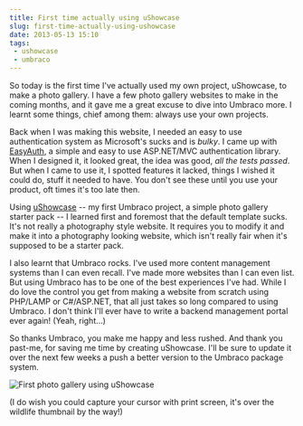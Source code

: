 ```yaml
---
title: First time actually using uShowcase
slug: first-time-actually-using-ushowcase
date: 2013-05-13 15:10
tags: 
 - ushowcase
 - umbraco
---
```

So today is the first time I've actually used my own project, uShowcase, to make a photo gallery. I have a few photo gallery websites to make in the coming months, and it gave me a great excuse to dive into Umbraco more. I learnt some things, chief among them: always use your own projects.

Back when I was making this website, I needed an easy to use authentication system as Microsoft's sucks and is *bulky*. I came up with [EasyAuth](http://www.adamkdean.co.uk/blog/tagged/34/easyauth), a simple and easy to use ASP.NET/MVC authentication library. When I designed it, it looked great, the idea was good, *all the tests passed*. But when I came to use it, I spotted features it lacked, things I wished it could do, stuff it needed to have. You don't see these until you use your product, oft times it's too late then.

Using [uShowcase](http://www.adamkdean.co.uk/blog/read/64/ushowcase-umbraco-photo-gallery) -- my first Umbraco project, a simple photo gallery starter pack -- I learned first and foremost that the default template sucks. It's not really a photography style website. It requires you to modify it and make it into a photography looking website, which isn't really fair when it's supposed to be a starter pack. 

I also learnt that Umbraco rocks. I've used more content management systems than I can even recall. I've made more websites than I can even list. But using Umbraco has to be one of the best experiences I've had. While I do love the control you get from making a website from scratch using PHP/LAMP or C#/ASP.NET, that all just takes so long compared to using Umbraco. I don't think I'll ever have to write a backend management portal ever again! (Yeah, right...)

So thanks Umbraco, you make me happy and less rushed. And thank you past-me, for saving me time by creating uShowcase. I'll be sure to update it over the next few weeks a push a better version to the Umbraco package system.

![First photo gallery using uShowcase](http://i.imgur.com/I0qmh6u.jpg)

(I do wish you could capture your cursor with print screen, it's over the wildlife thumbnail by the way!)